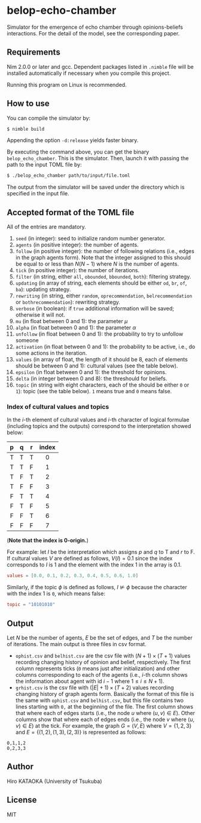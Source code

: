 # belop-echo-chamber

Simulator for the emergence of echo chamber through opinions-beliefs interactions.
For the detail of the model, see the corresponding paper.

## Requirements
Nim 2.0.0 or later and gcc.
Dependent packages listed in `.nimble` file will be installed automatically if necessary when you compile this project.

Running this program on Linux is recommended.

## How to use
You can compile the simulator by:

```bash
$ nimble build
```

Appending the option `-d:release` yields faster binary.

By executing the command above, you can get the binary `belop_echo_chamber`.
This is the simulator.
Then, launch it with passing the path to the input TOML file by:

```bash
$ ./belop_echo_chamber path/to/input/file.toml
```

The output from the simulator will be saved under the directory which is specified in the input file.

## Accepted format of the TOML file
All of the entries are mandatory.

1. `seed` (in integer): seed to initialize random number generator.
2. `agents` (in positive integer): the number of agents.
3. `follow` (in positive integer): the number of following relations (i.e., edges in the graph agents form). Note that the integer assigned to this should be equal to or less than $N(N-1)$ where $N$ is the number of agents.
4. `tick` (in positive integer): the number of iterations.
5. `filter` (in string, either `all`, `obounded`, `bbounded`, `both`): filtering strategy.
6. `updating` (in array of string, each elements should be either `od`, `br`, `of`, `ba`): updating strategy.
7. `rewriting` (in string, either `random`, `oprecommendation`, `belrecommendation` or `bothrecommendation`): rewriting strategy.
8. `verbose` (in boolean): if `true` additional information will be saved; otherwise it will not.
9. `mu` (in float between 0 and 1): the parameter $\mu$
10. `alpha` (in float between 0 and 1): the parameter $\alpha$
11. `unfollow` (in float between 0 and 1): the probability to try to unfollow someone
12. `activation` (in float between 0 and 1): the probability to be active, i.e., do some actions in the iteration.
13. `values` (in array of float, the length of it should be 8, each of elements should be between 0 and 1): cultural values (see the table below).
14. `epsilon` (in float between 0 and 1): the threshold for opinions.
15. `delta` (in integer between 0 and 8): the threshould for beliefs.
16. `topic` (in string with eight characters, each of the should be either `0` or `1`): topic (see the table below). `1` means true and `0` means false.

### Index of cultural values and topics
In the $i$-th element of cultural values and $i$-th character of logical formulae (including topics and the outputs) correspond to the interpretation showed below:

|p|q|r|index|
|:--:|:--:|:--:|:--:|
|T|T|T|0|
|T|T|F|1|
|T|F|T|2|
|T|F|F|3|
|F|T|T|4|
|F|T|F|5|
|F|F|T|6|
|F|F|F|7|

(**Note that the index is 0-origin.**)

For example: let $I$ be the interpretation which assigns $p$ and $q$ to T and $r$ to F.
If cultural values $V$ are defined as follows, $V(I)=0.1$ since the index corresponds to $I$ is 1 and the element with the index 1 in the array is $0.1$.

```toml
values = [0.0, 0.1, 0.2, 0.3, 0.4, 0.5, 0.6, 1.0]
```
Similarly, if the topic $\phi$ is defined as follows, $I\not\models\phi$ because the character with the index 1 is `0`, which means false:

```toml
topic = "10101010"
```

## Output
Let $N$ be the number of agents, $E$ be the set of edges, and $T$ be the number of iterations.
The main output is three files in csv format.

- `ophist.csv` and `belhist.csv` are the csv file with $(N+1)\times (T+1)$ values recording changing history of opinion and belief, respectively. The first column represents ticks (`0` means just after initialization) and other columns corresponding to each of the agents (i.e., $i$-th column shows the information about agent with id $i-1$ where $1\leq i\leq N+1$).
- `grhist.csv` is the csv file with $(|E|+1)\times (T+2)$ values recording changing history of graph agents form. Basically the format of this file is the same with `ophist.csv` and `belhist.csv`, but this file contains two lines starting with `0,` at the beginning of the file. The first column shows that where each of edges starts (i.e., the node $u$ where $(u,v)\in E$). Other columns show that where each of edges ends (i.e., the node $v$ where $(u,v)\in E$) at the tick. For example, the graph $G=(V,E)$ where $V=\{1,2,3\}$ and $E=\{(1,2),(1,3),(2,3)\}$ is represented as follows:

```csv
0,1,1,2
0,2,3,3
```

## Author
Hiro KATAOKA (University of Tsukuba)

## License
MIT